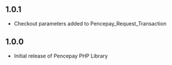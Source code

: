 ## 1.0.1

* Checkout parameters added to Pencepay_Request_Transaction

## 1.0.0

* Initial release of Pencepay PHP Library
